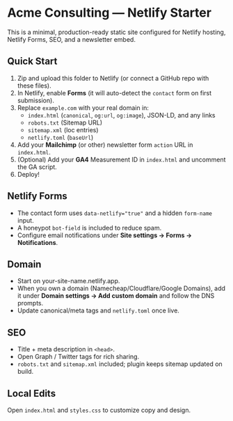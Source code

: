 # Acme Consulting — Netlify Starter

This is a minimal, production-ready static site configured for Netlify hosting, Netlify Forms, SEO, and a newsletter embed.

## Quick Start
1. Zip and upload this folder to Netlify (or connect a GitHub repo with these files).
2. In Netlify, enable **Forms** (it will auto-detect the `contact` form on first submission).
3. Replace `example.com` with your real domain in:
   - `index.html` (`canonical`, `og:url`, `og:image`), JSON-LD, and any links
   - `robots.txt` (Sitemap URL)
   - `sitemap.xml` (loc entries)
   - `netlify.toml` (`baseUrl`)
4. Add your **Mailchimp** (or other) newsletter form `action` URL in `index.html`.
5. (Optional) Add your **GA4** Measurement ID in `index.html` and uncomment the GA script.
6. Deploy!

## Netlify Forms
- The contact form uses `data-netlify="true"` and a hidden `form-name` input.
- A honeypot `bot-field` is included to reduce spam.
- Configure email notifications under **Site settings → Forms → Notifications**.

## Domain
- Start on your-site-name.netlify.app.
- When you own a domain (Namecheap/Cloudflare/Google Domains), add it under **Domain settings → Add custom domain** and follow the DNS prompts.
- Update canonical/meta tags and `netlify.toml` once live.

## SEO
- Title + meta description in `<head>`.
- Open Graph / Twitter tags for rich sharing.
- `robots.txt` and `sitemap.xml` included; plugin keeps sitemap updated on build.

## Local Edits
Open `index.html` and `styles.css` to customize copy and design.
